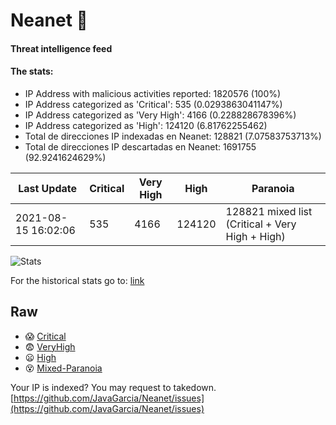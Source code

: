 # Neanet :hocho:
#### Threat intelligence feed
#### The stats:

- IP Address with malicious activities reported: 1820576 (100%)
- IP Address categorized as 'Critical':  535 (0.0293863041147%)
- IP Address categorized as 'Very High':  4166 (0.228828678396%)
- IP Address categorized as 'High':  124120 (6.81762255462)
- Total de direcciones IP indexadas en Neanet:  128821 (7.07583753713%)
- Total de direcciones IP descartadas en Neanet:  1691755 (92.9241624629%)

| Last Update | Critical | Very High | High | Paranoia |
| --- | --- | --- | --- | --- |
| 2021-08-15 16:02:06 | 535 | 4166 | 124120 | 128821 mixed list (Critical + Very High + High)|

![Stats](https://docs.google.com/spreadsheets/d/e/2PACX-1vSnaNMIXVabIpDJjufMlzH7poXnshF3mgd8Is1g9ytUEzVsP5my4Trn8f-xkoLLQ38xpL3HtmUexLo6/pubchart?oid=501124687&format=image)

For the historical stats go to: [link](/stats.csv)
## Raw
- :scream: [Critical](https://raw.githubusercontent.com/JavaGarcia/Neanet/master/blacklists/neanet_critical.txt)
- :fearful: [VeryHigh](https://raw.githubusercontent.com/JavaGarcia/Neanet/master/blacklists/neanet_veryHigh.txtt)
- :frowning: [High](https://raw.githubusercontent.com/JavaGarcia/Neanet/master/blacklists/neanet_high.txt)
- :dizzy_face: [Mixed-Paranoia](https://raw.githubusercontent.com/JavaGarcia/Neanet/master/blacklists/neanet_all.txt)


Your IP is indexed? You may request to takedown. [https://github.com/JavaGarcia/Neanet/issues](https://github.com/JavaGarcia/Neanet/issues)






















































































































































































































































































































































































































































































































































































































































































































































































































































































































































































































































































































































































































































































































































































































































































































































































































































































































































































































































































































































































































































































































































































































































































































































































































































































































































































































































































































































































































































































































































































































































































































































































































































































































































































































































































































































































































































































































































































































































































































































































































































































































































































































































































































































































































































































































































































































































































































































































































































































































































































































































































































































































































































































































































































































































































































































































































































































































































































































































































































































































































































































































































































































































































































































































































































































































































































































































































































































































































































































































































































































































































































































































































































































































































































































































































































































































































































































































































































































































































































































































































































































































































































































































































































































































